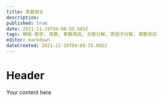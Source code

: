 ```yaml
---
title: 素数相关
description: 
published: true
date: 2021-11-19T04:08:55.685Z
tags: 模板-数学, 素数, 素数筛选, 合数分解, 质因子分解, 素数测试
editor: markdown
dateCreated: 2021-11-19T04:08:55.685Z
---
```


# Header
Your content here